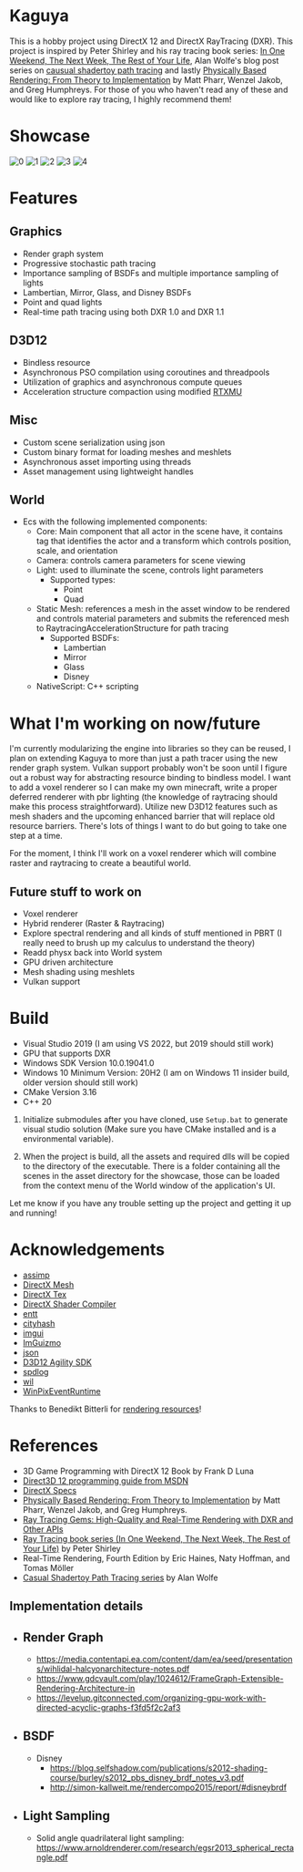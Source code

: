 # Kaguya

This is a hobby project using DirectX 12 and DirectX RayTracing (DXR). This project is inspired by Peter Shirley and his ray tracing book series: [In One Weekend, The Next Week, The Rest of Your Life](https://github.com/RayTracing/raytracing.github.io), Alan Wolfe's blog post series on [causual shadertoy path tracing](https://blog.demofox.org/2020/05/25/casual-shadertoy-path-tracing-1-basic-camera-diffuse-emissive/) and lastly [Physically Based Rendering: From Theory to Implementation](http://www.pbr-book.org/) by Matt Pharr, Wenzel Jakob, and Greg Humphreys. For those of you who haven't read any of these and would like to explore ray tracing, I highly recommend them!

# Showcase

![0](/Gallery/hyperion_viewport.png?raw=true "hyperion_viewport")
![1](/Gallery/bedroom_viewport.png?raw=true "bedroom_viewport")
![2](/Gallery/classroom_viewport.png?raw=true "classroom_viewport")
![3](/Gallery/livingroom_viewport.png?raw=true "livingroom_viewport")
![4](/Gallery/glass-of-water_viewport.png?raw=true "glass-of-water_viewport")

# Features

## Graphics

- Render graph system
- Progressive stochastic path tracing
- Importance sampling of BSDFs and multiple importance sampling of lights
- Lambertian, Mirror, Glass, and Disney BSDFs
- Point and quad lights
- Real-time path tracing using both DXR 1.0 and DXR 1.1

## D3D12

- Bindless resource
- Asynchronous PSO compilation using coroutines and threadpools
- Utilization of graphics and asynchronous compute queues
- Acceleration structure compaction using modified [RTXMU](https://github.com/NVIDIAGameWorks/RTXMU)

## Misc

- Custom scene serialization using json
- Custom binary format for loading meshes and meshlets
- Asynchronous asset importing using threads
- Asset management using lightweight handles

## World

- Ecs with the following implemented components:
  - Core: Main component that all actor in the scene have, it contains tag that identifies the actor and a transform which controls position, scale, and orientation
  - Camera: controls camera parameters for scene viewing
  - Light: used to illuminate the scene, controls light parameters
    - Supported types:
      - Point
      - Quad
  - Static Mesh: references a mesh in the asset window to be rendered and controls material parameters and submits the referenced mesh to RaytracingAccelerationStructure for path tracing
    - Supported BSDFs:
      - Lambertian
      - Mirror
      - Glass
      - Disney
  - NativeScript: C++ scripting

# What I'm working on now/future

I'm currently modularizing the engine into libraries so they can be reused, I plan on extending Kaguya to more than just a path tracer using the new
render graph system. Vulkan support probably won't be soon until I figure out a robust way for abstracting resource binding to bindless model. I want to add a voxel renderer
so I can make my own minecraft, write a proper deferred renderer with pbr lighting (the knowledge of raytracing should make this process straightforward). Utilize new D3D12
features such as mesh shaders and the upcoming enhanced barrier that will replace old resource barriers. There's lots of things I want to do but going to take one step at a time.

For the moment, I think I'll work on a voxel renderer which will combine raster and raytracing to create a beautiful world.

## Future stuff to work on

- Voxel renderer
- Hybrid renderer (Raster & Raytracing)
- Explore spectral rendering and all kinds of stuff mentioned in PBRT (I really need to brush up my calculus to understand the theory)
- Readd physx back into World system
- GPU driven architecture
- Mesh shading using meshlets
- Vulkan support

# Build

- Visual Studio 2019 (I am using VS 2022, but 2019 should still work)
- GPU that supports DXR
- Windows SDK Version 10.0.19041.0
- Windows 10 Minimum Version: 20H2 (I am on Windows 11 insider build, older version should still work)
- CMake Version 3.16
- C++ 20

1. Initialize submodules after you have cloned, use `Setup.bat` to generate visual studio solution (Make sure you have CMake installed and is a environmental variable).

2. When the project is build, all the assets and required dlls will be copied to the directory of the executable. There is a folder containing all the scenes in the asset directory for the showcase, those can be loaded from the context menu of the World window of the application's UI.

Let me know if you have any trouble setting up the project and getting it up and running!

# Acknowledgements

- [assimp](https://github.com/assimp/assimp)
- [DirectX Mesh](https://github.com/microsoft/DirectXMesh)
- [DirectX Tex](https://github.com/microsoft/DirectXTex)
- [DirectX Shader Compiler](https://github.com/microsoft/DirectXShaderCompiler)
- [entt](https://github.com/skypjack/entt)
- [cityhash](https://github.com/google/cityhash)
- [imgui](https://github.com/ocornut/imgui)
- [ImGuizmo](https://github.com/CedricGuillemet/ImGuizmo)
- [json](https://github.com/nlohmann/json.git)
- [D3D12 Agility SDK](https://devblogs.microsoft.com/directx/directx12agility/)
- [spdlog](https://github.com/gabime/spdlog)
- [wil](https://github.com/microsoft/wil)
- [WinPixEventRuntime](https://devblogs.microsoft.com/pix/winpixeventruntime)

Thanks to Benedikt Bitterli for [rendering resources](https://benedikt-bitterli.me/resources/)!

# References

- 3D Game Programming with DirectX 12 Book by Frank D Luna
- [Direct3D 12 programming guide from MSDN](https://docs.microsoft.com/en-us/windows/win32/direct3d12/directx-12-programming-guide)
- [DirectX Specs](https://microsoft.github.io/DirectX-Specs/)
- [Physically Based Rendering: From Theory to Implementation](http://www.pbr-book.org/) by Matt Pharr, Wenzel Jakob, and Greg Humphreys.
- [Ray Tracing Gems: High-Quality and Real-Time Rendering with DXR and Other APIs](http://www.realtimerendering.com/raytracinggems/)
- [Ray Tracing book series (In One Weekend, The Next Week, The Rest of Your Life)](https://github.com/RayTracing/raytracing.github.io) by Peter Shirley
- Real-Time Rendering, Fourth Edition by Eric Haines, Naty Hoffman, and Tomas Möller
- [Casual Shadertoy Path Tracing series](https://blog.demofox.org/) by Alan Wolfe

## Implementation details

- ## Render Graph
  - https://media.contentapi.ea.com/content/dam/ea/seed/presentations/wihlidal-halcyonarchitecture-notes.pdf
  - https://www.gdcvault.com/play/1024612/FrameGraph-Extensible-Rendering-Architecture-in
  - https://levelup.gitconnected.com/organizing-gpu-work-with-directed-acyclic-graphs-f3fd5f2c2af3

- ## BSDF
  - Disney
    - https://blog.selfshadow.com/publications/s2012-shading-course/burley/s2012_pbs_disney_brdf_notes_v3.pdf
    - http://simon-kallweit.me/rendercompo2015/report/#disneybrdf
- ## Light Sampling
  - Solid angle quadrilateral light sampling: https://www.arnoldrenderer.com/research/egsr2013_spherical_rectangle.pdf
